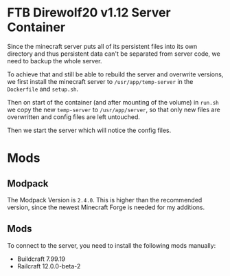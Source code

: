 FTB Direwolf20 v1.12 Server Container
=====

Since the minecraft server puts all of its persistent files into its own directory
and thus persistent data can't be separated from server code, we need to backup
the whole server.

To achieve that and still be able to rebuild the server and overwrite versions,
we first install the minecraft server to `/usr/app/temp-server` in the `Dockerfile`
and `setup.sh`.

Then on start of the container (and after mounting of the volume) in `run.sh` we
copy the new `temp-server` to `/usr/app/server`, so that only new files are overwritten
and config files are left untouched.

Then we start the server which will notice the config files.

Mods
====

Modpack
----

The Modpack Version is `2.4.0`. This is higher than the recommended version, since
the newest Minecraft Forge is needed for my additions.

Mods
----

To connect to the server, you need to install the following mods manually:

- Buildcraft 7.99.19
- Railcraft 12.0.0-beta-2
